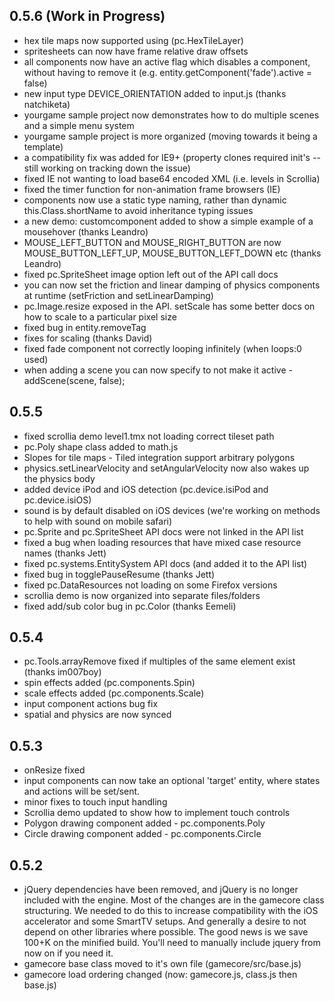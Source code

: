## 0.5.6 (Work in Progress)

- hex tile maps now supported using (pc.HexTileLayer)
- spritesheets can now have frame relative draw offsets
- all components now have an active flag which disables a component, without having to remove it (e.g. entity.getComponent('fade').active = false)
- new input type DEVICE_ORIENTATION added to input.js (thanks natchiketa)
- yourgame sample project now demonstrates how to do multiple scenes and a simple menu system
- yourgame sample project is more organized (moving towards it being a template)
- a compatibility fix was added for IE9+ (property clones required init's -- still working on tracking down the issue)
- fixed IE not wanting to load base64 encoded XML (i.e. levels in Scrollia)
- fixed the timer function for non-animation frame browsers (IE)
- components now use a static type naming, rather than dynamic this.Class.shortName to avoid inheritance typing issues
- a new demo: customcomponent added to show a simple example of a mousehover (thanks Leandro)
- MOUSE_LEFT_BUTTON and MOUSE_RIGHT_BUTTON are now MOUSE_BUTTON_LEFT_UP, MOUSE_BUTTON_LEFT_DOWN etc (thanks Leandro)
- fixed pc.SpriteSheet image option left out of the API call docs
- you can now set the friction and linear damping of physics components at runtime (setFriction and setLinearDamping)
- pc.Image.resize exposed in the API. setScale has some better docs on how to scale to a particular pixel size
- fixed bug in entity.removeTag
- fixes for scaling (thanks David)
- fixed fade component not correctly looping infinitely (when loops:0 used)
- when adding a scene you can now specify to not make it active - addScene(scene, false);

## 0.5.5

- fixed scrollia demo level1.tmx not loading correct tileset path
- pc.Poly shape class added to math.js
- Slopes for tile maps - Tiled integration support arbitrary polygons
- physics.setLinearVelocity and setAngularVelocity now also wakes up the physics body
- added device iPod and iOS detection (pc.device.isiPod and pc.device.isiOS)
- sound is by default disabled on iOS devices (we're working on methods to help with sound on mobile safari)
- pc.Sprite and pc.SpriteSheet API docs were not linked in the API list
- fixed a bug when loading resources that have mixed case resource names (thanks Jett)
- fixed pc.systems.EntitySystem API docs (and added it to the API list)
- fixed bug in togglePauseResume (thanks Jett)
- fixed pc.DataResources not loading on some Firefox versions
- scrollia demo is now organized into separate files/folders
- fixed add/sub color bug in pc.Color (thanks Eemeli)

## 0.5.4

- pc.Tools.arrayRemove fixed if multiples of the same element exist (thanks im007boy)
- spin effects added (pc.components.Spin)
- scale effects added (pc.components.Scale)
- input component actions bug fix
- spatial and physics are now synced

## 0.5.3

- onResize fixed
- input components can now take an optional 'target' entity, where states and actions will be set/sent.
- minor fixes to touch input handling
- Scrollia demo updated to show how to implement touch controls
- Polygon drawing component added - pc.components.Poly
- Circle drawing component added - pc.components.Circle

## 0.5.2

- jQuery dependencies have been removed, and jQuery is no longer included with the engine. Most of the changes are in
the gamecore class structuring. We needed to do this to increase compatibility with the iOS accelerator and some SmartTV
setups. And generally a desire to not depend on other libraries where possible. The good news is we save 100+K on the
minified build. You'll need to manually include jquery from now on if you need it.
- gamecore base class moved to it's own file (gamecore/src/base.js)
- gamecore load ordering changed (now: gamecore.js, class.js then base.js)
